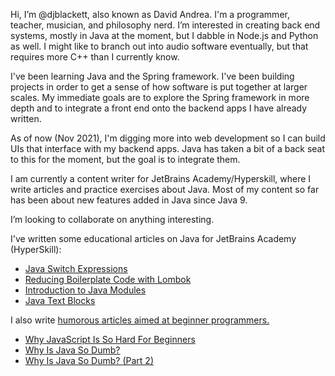 Hi, I’m @djblackett, also known as David Andrea. I'm a programmer, teacher, musician, and philosophy nerd. 
I’m interested in creating back end systems, mostly in Java at the moment, but I dabble in Node.js and Python as well. I might like to branch out into audio software eventually, but that requires more C++ than I currently know.

I've been learning Java and the Spring framework. I've been building projects in order to get a sense of how software is put together at larger scales. My immediate goals are to explore the Spring framework in more depth and to integrate a front end onto the backend apps I have already written. 

As of now (Nov 2021), I'm digging more into web development so I can build UIs that interface with my backend apps. Java has taken a bit of a back seat to this for the moment, but the goal is to integrate them. 


I am currently a content writer for JetBrains Academy/Hyperskill, where I write articles and practice exercises about Java. Most of my content so far has been about new features added in Java since Java 9. 

I’m looking to collaborate on anything interesting. 


I've written some educational articles on Java for JetBrains Academy (HyperSkill):  
- [Java Switch Expressions](https://hyperskill.org/learn/step/16036)
- [Reducing Boilerplate Code with Lombok](https://hyperskill.org/learn/step/13983)
- [Introduction to Java Modules](https://hyperskill.org/learn/step/15647)
- [Java Text Blocks](https://hyperskill.org/learn/step/17316)

I also write [humorous articles aimed at beginner programmers.](https://medium.com/@daveandrea)
- [Why JavaScript Is So Hard For Beginners](https://medium.com/@daveandrea/why-javascript-is-so-hard-for-beginners-b86eb818c4d7)
- [Why Is Java So Dumb?](https://medium.com/@daveandrea/why-is-java-so-dumb-1990b9ac77c4)
- [Why Is Java So Dumb? (Part 2)](https://medium.com/@daveandrea/why-is-java-so-dumb-1990b9ac77c4)

<!---
djblackett/djblackett is a ✨ special ✨ repository because its `README.md` (this file) appears on your GitHub profile.
You can click the Preview link to take a look at your changes.
--->

